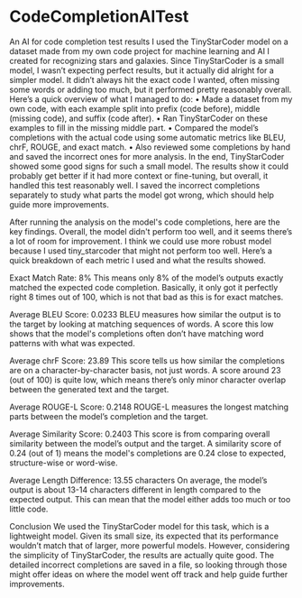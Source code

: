 # CodeCompletionAITest
An AI for code completion test results
I used the TinyStarCoder model on a dataset made from my own code project for machine learning and AI I created for recognizing stars and galaxies. Since TinyStarCoder is a small model, I wasn’t expecting perfect results, but it actually did alright for a simpler model. It didn’t always hit the exact code I wanted, often missing some words or adding too much, but it performed pretty reasonably overall.
Here’s a quick overview of what I managed to do:
    • Made a dataset from my own code, with each example split into prefix (code before), middle (missing code), and suffix (code after).
    • Ran TinyStarCoder on these examples to fill in the missing middle part.
    • Compared the model’s completions with the actual code using some automatic metrics like BLEU, chrF, ROUGE, and exact match.
    • Also reviewed some completions by hand and saved the incorrect ones for more analysis.
In the end, TinyStarCoder showed some good signs for such a small model. The results show it could probably get better if it had more context or fine-tuning, but overall, it handled this test reasonably well. I saved the incorrect completions separately to study what parts the model got wrong, which should help guide more improvements.


After running the analysis on the model's code completions, here are the key findings. Overall, the model didn't perform too well, and it seems there’s a lot of room for improvement. I think we could use more robust model because I used tiny_starcoder that might not perform too well. Here’s a quick breakdown of each metric I used and what the results showed.

Exact Match Rate: 8%
This means only 8% of the model’s outputs exactly matched the expected code completion. Basically, it only got it perfectly right 8 times out of 100, which is not that bad as this is for exact matches.

Average BLEU Score: 0.0233
BLEU measures how similar the output is to the target by looking at matching sequences of words. A score this low shows that the model's completions often don’t have matching word patterns with what was expected.

Average chrF Score: 23.89
This score tells us how similar the completions are on a character-by-character basis, not just words. A score around 23 (out of 100) is quite low, which means there’s only minor character overlap between the generated text and the target.

Average ROUGE-L Score: 0.2148
ROUGE-L measures the longest matching parts between the model’s completion and the target. 

Average Similarity Score: 0.2403
This score is from comparing overall similarity between the model’s output and the target. A similarity score of 0.24 (out of 1) means the model's completions are 0.24 close to expected, structure-wise or word-wise.

Average Length Difference: 13.55 characters
On average, the model’s output is about 13-14 characters different in length compared to the expected output. This can mean that the model either adds too much or too little code.






Conclusion
We used the TinyStarCoder model for this task, which is a lightweight model. Given its small size, its expected that its performance wouldn’t match that of larger, more powerful models. However, considering the simplicity of TinyStarCoder, the results are actually quite good. The detailed incorrect completions are saved in a file, so looking through those might offer ideas on where the model went off track and help guide further improvements.